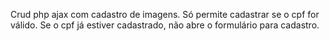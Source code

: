Crud php ajax com cadastro de imagens.
Só permite cadastrar se o cpf for válido.
Se o cpf já estiver cadastrado, não abre o formulário para cadastro.

